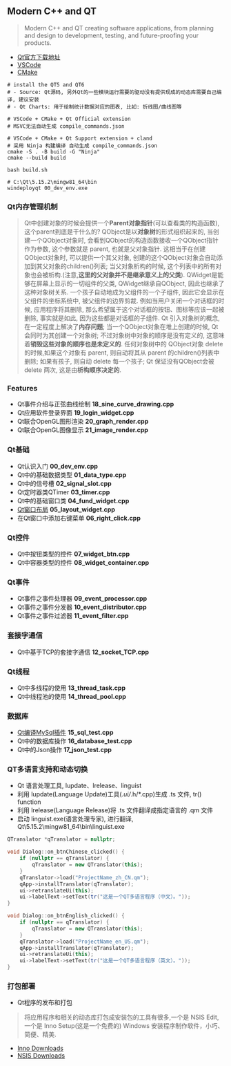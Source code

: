 ## Modern C++ and QT

> Modern C++ and QT creating software applications, from planning and design to development, testing, and future-proofing your products.

- [Qt官方下载地址](https://download.qt.io/archive/qt/)
- [VSCode](https://code.visualstudio.com/download)
- [CMake](https://cmake.org/download/)

```shell
# install the QT5 and QT6
# - Source: Qt源码, 另外Qt的一些模块运行需要的驱动没有提供现成的动态库需要自己编译, 建议安装
# - Qt Charts: 用于绘制统计数据对应的图表, 比如: 折线图/曲线图等

# VSCode + CMake + Qt Official extension
# MSVC无法自动生成 compile_commands.json

# VSCode + CMake + Qt Support extension + cland
# 采用 Ninja 构建编译 自动生成 compile_commands.json
cmake -S . -B build -G "Ninja"
cmake --build build

bash build.sh

# C:\Qt\5.15.2\mingw81_64\bin
windeployqt 00_dev_env.exe
```

### Qt内存管理机制

> Qt中创建对象的时候会提供一个**Parent对象指针**(可以查看类的构造函数),这个parent到底是干什么的? QObject是以**对象树**的形式组织起来的, 当创建一个QObject对象时, 会看到QObject的构造函数接收一个QObject指针作为参数, 这个参数就是 parent, 也就是父对象指针. 这相当于在创建QObject对象时, 可以提供一个其父对象, 创建的这个QObject对象会自动添加到其父对象的children()列表; 当父对象析构的时候, 这个列表中的所有对象也会被析构.(注意,**这里的父对象并不是继承意义上的父类**). QWidget是能够在屏幕上显示的一切组件的父类, QWidget继承自QObject, 因此也继承了这种对象树关系. 一个孩子自动地成为父组件的一个子组件, 因此它会显示在父组件的坐标系统中, 被父组件的边界剪裁. 例如当用户关闭一个对话框的时候, 应用程序将其删除, 那么希望属于这个对话框的按钮、图标等应该一起被删除, 事实就是如此, 因为这些都是对话框的子组件. Qt 引入对象树的概念, 在一定程度上解决了**内存问题**; 当一个QObject对象在堆上创建的时候, Qt 会同时为其创建一个对象树; 不过对象树中对象的顺序是没有定义的, 这意味着**销毁这些对象的顺序也是未定义的**. 任何对象树中的 QObject对象 delete 的时候,如果这个对象有 parent, 则自动将其从 parent 的children()列表中删除; 如果有孩子, 则自动 delete 每一个孩子; Qt 保证没有QObject会被 delete 两次, 这是由**析构顺序决定的**.

### Features
- Qt事件介绍与正弦曲线绘制 **18_sine_curve_drawing.cpp**
- Qt应用软件登录界面 **19_login_widget.cpp**
- Qt联合OpenGL图形渲染 **20_graph_render.cpp**
- Qt联合OpenGL图像显示 **21_image_render.cpp**

### Qt基础
- Qt认识入门 **00_dev_env.cpp**
- Qt中的基础数据类型 **01_data_type.cpp**
- Qt中的信号槽 **02_signal_slot.cpp**
- Qt定时器类QTimer **03_timer.cpp**
- Qt中的基础窗口类 **04_fund_widget.cpp**
- [Qt窗口布局](https://subingwen.cn/qt/qt-layout/) **05_layout_widget.cpp**
- 在Qt窗口中添加右键菜单 **06_right_click.cpp**

### Qt控件
- Qt中按钮类型的控件 **07_widget_btn.cpp**
- Qt中容器类型的控件 **08_widget_container.cpp**

### Qt事件
- Qt事件之事件处理器 **09_event_processor.cpp**
- Qt事件之事件分发器 **10_event_distributor.cpp**
- Qt事件之事件过滤器 **11_event_filter.cpp**

### 套接字通信
- Qt中基于TCP的套接字通信 **12_socket_TCP.cpp**

### Qt线程
- Qt中多线程的使用 **13_thread_task.cpp**
- Qt中线程池的使用 **14_thread_pool.cpp**

### 数据库
- [Qt编译MySql插件](https://subingwen.cn/qt/sql-driver/) **15_sql_test.cpp**
- Qt中的数据库操作 **16_database_test.cpp**
- Qt中的Json操作 **17_json_test.cpp**

### QT多语言支持和动态切换
- Qt 语言处理工具, lupdate、lrelease、linguist
- 利用 lupdate(Language Update)工具(*.ui/*.h/*.cpp)生成 .ts 文件, tr() function
- 利用 lrelease(Language Release)将 .ts 文件翻译成指定语言的 .qm 文件
- 启动 linguist.exe(语言处理专家), 进行翻译, Qt\5.15.2\mingw81_64\bin\linguist.exe

```C++
QTranslator *qTranslator = nullptr;

void Dialog::on_btnChinese_clicked() {
    if (nullptr == qTranslator) {
        qTranslator = new QTranslator(this);
    }
    qTranslator->load("ProjectName_zh_CN.qm");
    qApp->installTranslator(qTranslator);
    ui->retranslateUi(this);
    ui->labelText->setText(tr("这是一个QT多语言程序（中文）。"));
}

void Dialog::on_btnEnglish_clicked() {
    if (nullptr == qTranslator) {
        qTranslator = new QTranslator(this);
    }
    qTranslator->load("ProjectName_en_US.qm");
    qApp->installTranslator(qTranslator);
    ui->retranslateUi(this);
    ui->labelText->setText(tr("这是一个QT多语言程序（英文）。"));
}
```

### 打包部署
- Qt程序的发布和打包

> 将应用程序和相关的动态库打包成安装包的工具有很多,一个是 NSIS Edit,一个是 Inno Setup(这是一个免费的) Windows 安装程序制作软件，小巧、简便、精美.

- [Inno Downloads](https://jrsoftware.org/isdl.php#stable)
- [NSIS Downloads](https://nsis.sourceforge.io/Download)
